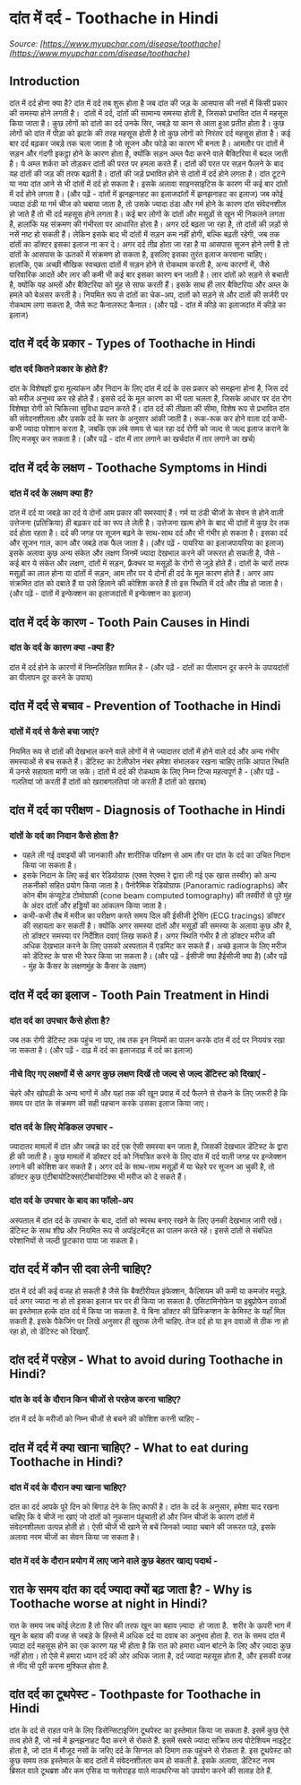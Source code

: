 # दांत में दर्द - Toothache in Hindi
_Source: [https://www.myupchar.com/disease/toothache](https://www.myupchar.com/disease/toothache)_

## Introduction
दांत में दर्द होना क्या है?
दांत में दर्द तब शुरू होता है जब दांत की जड़ के आसपास की नसों में किसी प्रकार की समस्या होने लगती है। 
दांतों में दर्द, दांतों की सामान्य समस्या होती है, जिसको प्रभावित दांत में महसूस किया जाता है। कुछ लोगों को दांतो का दर्द उनके सिर, जबड़े या कान से आता हुआ प्रतीत होता है। कुछ लोगों को दांत में पीड़ा को झटके की तरह महसूस होती है तो कुछ लोगों को निरंतर दर्द महसूस होता है। कई बार दर्द बढ़कर जबड़े तक चला जाता है जो सूजन और फोड़े का कारण भी बनता है।
आमतौर पर दांतों में सड़न और गंदगी इकट्ठा होने के कारण होता है, क्योंकि सड़न अम्ल पैदा करने वाले बैक्टिरिया में बदल जाती है। ये अम्ल शर्करा को तोड़कर दांतों की परत पर हमला करते हैं। दांतों की परत पर सड़न फैलने के बाद यह दांतों की जड़ की तरफ बढ़ती है। दांतों की जड़ें प्रभावित होने से दांतों में दर्द होने लगता है। दांत टूटने या नया दांत आने से भी दांतों में दर्द हो सकता है। इसके अलावा साइनसाइटिस के कारण भी कई बार दांतों में दर्द होने लगता है।
(और पढ़ें - दांतों में झनझनाहट का इलाजदांतों में झनझनाहट का इलाज)
जब कोई ज्यादा ठंडी या गर्म चीज को चबाया जाता है, तो उसके ज्यादा ठंडा और गर्म होने के कारण दांत संवेदनशील हो जाते हैं तो भी दर्द महसूस होने लगता है। कई बार लोगों के दांतों और मसूड़ों से खून भी निकलने लगता है, हालांकि यह संक्रमण की गंभीरता पर आधारित होता है। अगर दर्द बढ़ता जा रहा है, तो दांतों की ज़ड़ों से नसें नष्ट हो सकती हैं। लेकिन इसके बाद भी दांतों में सड़न कम नहीं होगी, बल्कि बढ़ती रहेगी, जब तक दांतों का डॉक्टर इसका इलाज ना कर दे। अगर दर्द तीव्र होता जा रहा है या आसपास सूजन होने लगी है तो दांतों के आसपास के ऊतकों में संक्रमण हो सकता है, इसलिए इसका तुरंत इलाज करवाना चाहिए।
हालांकि, एक अच्छी मौखिक स्वच्छता दांतों में सड़न होने से रोकथाम करती है, अन्य कारणों में, जैसे पारिवारिक आदतें और लार की कमी भी कई बार इसका कारण बन जाती है। लार दांतों को सड़ने से बचाती है, क्योंकि यह अम्लों और बैक्टिरिया को मुंह से साफ करती हैं। इसके साथ ही लार बैक्टिरिया और अम्ल के हमले को बेअसर करती है।
नियमित रूप से दांतों का चेक-अप, दातों को सड़ने से और दातों की सर्जरी पर रोकथाम लगा सकता है, जैसे रूट कैनालरूट कैनाल।​
(और पढ़ें - दांत में कीड़े का इलाजदांत में कीड़े का इलाज)

## दांत में दर्द के प्रकार - Types of Toothache in Hindi
### दांत दर्द कितने प्रकार के होते हैं?
दांत के विशेषज्ञों द्वारा मूल्यांकन और निदान के लिए दांत में दर्द के उस प्रकार को समझना होना है, जिस दर्द को मरीज अनुभव कर रहे होते हैं। इससे दर्द के मूल कारण का भी पता चलता है, जिसके आधार पर दंत रोग विशेषज्ञ रोगी को चिकित्सा सुविधा प्रदान करते हैं।
दांत दर्द की तीव्रता की सीमा, विशेष रूप से प्रभावित दांत की संवेदनशीलता और उसके दर्द के स्तर के अनुसार आंकी जाती है। रूक-रूक कर होने वाला दर्द कभी-कभी ज्यादा परेशान करता है, जबकि एक लंबे समय से चल रहा दर्द रोगी को जल्द से जल्द इलाज कराने के लिए मजबूर कर सकता है।
(और पढ़ें - दांत में तार लगाने का खर्चदांत में तार लगाने का खर्च)

## दांत में दर्द के लक्षण - Toothache Symptoms in Hindi
### दांत में दर्द के लक्षण क्या हैं?
दांत में दर्द या जबड़े का दर्द ये दोनों आम प्रकार की समस्याएं हैं। गर्म या ठंडी चीजों के सेवन से होने वाली उत्तेजना (प्रतिक्रिया) ही बढ़कर दर्द का रूप ले लेती है। उत्तेजना खत्म होने के बाद भी दांतों में कुछ देर तक दर्द होता रहता है। दर्द की जगह पर सूजन बढ़ने के साथ-साथ दर्द और भी गंभीर हो सकता है। इसका दर्द और सूजन गाल, कान और जबड़े तक फैल जाता है।
(और पढ़ें - पायरिया का इलाजपायरिया का इलाज)
इसके अलावा कुछ अन्य संकेत और लक्षण जिनमें ज्यादा देखभाल करने की जरूरत हो सकती है, जैसे -
कई बार ये संकेत और लक्षण, दांतों में सड़न, फ्रैक्चर या मसूड़ों के रोगों से जुड़े होते हैं। दांतों के चारों तरफ मसूड़ों का लाल होना या दांतों में सड़न, आम तौर पर ये दोनों ही दर्द के मूल कारण होते हैं। अगर आप संक्रमित दांत को दबाते हैं या उसे हिलाने की कोशिश करते हैं तो इस स्थिति में दर्द और तीव्र हो जाता है।
(और पढ़ें - दांतों में इन्फेक्शन का इलाजदांतों में इन्फेक्शन का इलाज)

## दांत में दर्द के कारण - Tooth Pain Causes in Hindi
### दांत के दर्द के कारण क्या -क्या हैं?
दांत में दर्द होने के कारणों में निम्नलिखित शामिल है -
(और पढ़ें - दांतों का पीलापन दूर करने के उपायदांतों का पीलापन दूर करने के उपाय)

## दांत में दर्द से बचाव - Prevention of Toothache in Hindi
### दांतों में दर्द से कैसे बचा जाएं?
नियमित रूप से दांतों की देखभाल करने वाले लोगों में से ज्यादातर दांतों में होने वाले दर्द और अन्य गंभीर समस्याओं से बच सकते हैं। डेंटिस्ट का टेलीफोन नंबर हमेशा संभालकर रखना चाहिए ताकि आपात स्थिति में उनसे सहायता मांगी जा सके।
दांतों में दर्द की रोकथाम के लिए निम्न टिप्स महत्वपूर्ण है -
(और पढ़ें - गलतियां जो करती हैं दांतों को खराबगलतियां जो करती हैं दांतों को खराब)

## दांत में दर्द का परीक्षण - Diagnosis of Toothache in Hindi
### दांतों के दर्द का निदान कैसे होता है?
- पहले ली गई दवाइयों की जानकारी और शारीरिक परिक्षण से आम तौर पर दांत के दर्द का उचित निदान किया जा सकता है।
- इसके निदान के लिए कई बार रेडियोग्राफ (एक्स रेएक्स रे द्वारा ली गई एक खास तस्वीर) को अन्य तकनीकों सहित प्रयोग किया जाता है। पैनोरैमिक रेडियोग्राफ (Panoramic radiographs) और कोन बीम कंप्यूटेड टोमोग्राफी (cone beam computed tomography) की तस्वीरों से पूरे मुंह के अंदर दांतों और हड्डियों का आंकलन किया जाता है।
- कभी-कभी लैब में मरीज का परीक्षण करते समय दिल की ईसीजी ट्रेसिंग (ECG tracings) डॉक्टर की सहायता कर सकती है। क्योंकि अगर समस्या दांतों और मसूड़ों की समस्या के अलावा कुछ और है, तो डॉक्टर समस्या पर निर्देशित दवाएं लिख सकते हैं। अगर स्थिति गंभीर है तो डॉक्टर मरीज की अधिक देखभाल करने के लिए उसको अस्पताल में एडमिट कर सकते हैं। अच्छे इलाज के लिए मरीज को डेंटिस्ट के पास भी रेफर किया जा सकता है। (और पढ़ें - ईसीजी क्या हैईसीजी क्या है)
(और पढ़ें - मुंह के कैंसर के लक्षणमुंह के कैंसर के लक्षण)

## दांत में दर्द का इलाज - Tooth Pain Treatment in Hindi
### दांत दर्द का उपचार कैसे होता है?
जब तक रोगी डेंटिस्ट तक पहुंच ना पाए, तब तक इन नियमों का पालन करके दांत में दर्द पर निययंत्र रखा जा सकता है।
(और पढ़ें - दाढ़ में दर्द का इलाजदाढ़ में दर्द का इलाज)
### नीचे दिए गए लक्षणों में से अगर कुछ लक्षण दिखें तो जल्द से जल्द डेंटिस्ट को दिखाएं -
चेहरे और खोपड़ी के अन्य भागों में और यहां तक की खून प्रवाह में दर्द फैलने से रोकने के लिए जरूरी है कि समय पर दांत के संक्रमण की सही पहचान करके उसका इलाज किया जाए।
### दांत दर्द के लिए मेडिकल उपचार -
ज्यादातर मामलों में दांत और जबड़े का दर्द एक ऐसी समस्या बन जाता है, जिसकी देखभाल डेंटिस्ट के द्वारा ही की जाती है।
कुछ मामलों में डॉक्टर दर्द को निंयत्रित करने के लिए दांत में दर्द वाली जगह पर इन्जेक्शन लगाने की कोशिश कर सकते हैं। अगर दर्द के साथ-साथ मसूड़ों में या चेहरे पर सूजन आ चुकी है, तो डॉक्टर कुछ एंटीबायोटिक्सएंटीबायोटिक्स भी मरीज को दे सकते हैं।
### दांत दर्द के उपचार के बाद का फॉलो-अप
अस्पताल में दांत दर्द के उपचार के बाद, दांतों को स्वस्थ बनाए रखने के लिए उनकी देखभाल जारी रखें। डेंटिस्ट के साथ शीघ्र और नियमित रूप से अपॉइंटमेंट्स का पालन करते रहें। इससे दांतों से संबंधित परेशानियों से जल्दी छुटकारा पाया जा सकता है।

## दांत दर्द में कौन सी दवा लेनी चाहिए?
दांत में दर्द की कई वजह हो सकती है जैसे कि बैक्टीरीयल इंफेक्शन, कैल्शियम की कमी या कमजोर मसूड़े. दर्द अगर ज्यादा ना हो तो इसका इलाज घर पर ही किया जा सकता है. एसिटामिनोफेन या इबुप्रोफेन दवाओं का इस्तेमाल हल्के दांत दर्द में किया जा सकता है. ये बिना डॉक्टर की प्रिस्क्रिप्शन के केमिस्ट के यहाँ मिल सकती है. इसके पैकेजिंग पर लिखें अनुसार ही खुराक लेनी चाहिए. तेज दर्द हो या इन दवाओं से ठीक ना हो रहा हो, तो डेंटिस्ट को दिखाएँ.

## दांत दर्द में परहेज़ - What to avoid during Toothache in Hindi?
### दांत के दर्द के दौरान किन चीजों से परहेज करना चाहिए?
दांत में दर्द के मरीजों को निम्न चीजों से बचने की कोशिश करनी चाहिए -

## दांत में दर्द में क्या खाना चाहिए? - What to eat during Toothache in Hindi?
### दांत में दर्द के दौरान क्या खाना चाहिए?
दांत का दर्द आपके पूरे दिन को बिगाड़ देने के लिए काफी है। दांत के दर्द के अनुसार, हमेशा याद रखना चाहिए कि वे चीजें ना खाएं जो दांतों को नुकसान पंहुचाती हों और जिन चीजों के कारण दांतों में संवेदनशीलता उत्पन्न होती हो। ऐसी चीजें भी खाने से बचें जिनको ज्यादा चबाने की जरूरत पड़े, इसके अलावा नरम चीजों का सेवन किया जा सकता है।
### दांत में दर्द के दौरान प्रयोग में लाए जाने वाले कुछ बेहतर खाद्य पदार्थ -

## रात के समय दांत का दर्द ज्यादा क्यों बढ़ जाता है? - Why is Toothache worse at night in Hindi?
रात के समय जब कोई लेटता है तो सिर की तरफ खून का बहाव ज़्यादा  हो जाता है.  शरीर के ऊपरी भाग में खून के बहाव की वजह से जबड़े के हिस्से में अधिक दर्द या दवाब का अनुभव होता है.
रात के समय दांत में ज़्यादा दर्द महसूस होने का एक कारण यह भी होता है कि रात को हमारा ध्यान बांटने के लिए और ज़्यादा कुछ नहीं होता। तो ऐसे में हमारा ध्यान दर्द की ओर अधिक जाता है, दर्द ज्यादा महसूस होता है, और इसकी वजह से नींद भी पूरी करना मुश्किल होता है.

## दांत दर्द का टूथपेस्ट - Toothpaste for Toothache in Hindi
दांत के दर्द से राहत पाने के लिए डिसेन्सिटाइजिंग टूथपेस्ट का इस्तेमाल किया जा सकता है. इसमें कुछ ऐसे तत्व होते हैं, जो नर्व में झनझनाहट पैदा करने से रोकते हैं. इसमें सबसे ज्यादा सक्रिय तत्व पोटेशियम नाइट्रेट होता है, जो दांत में मौजूद नसों के जरिए दर्द के सिग्नल को दिमाग तक पहुंचने से रोकता है. इस टूथपेस्ट को कुछ समय तक इस्तेमाल के बाद दांतों में संवेदनशीलता कम हो सकती है. इसके अलावा, डेंटिस्ट नरम ब्रिसल वाले टूथब्रश और कम एसिड या फ्लोराइड वाले माउथरिन्स को उपयोग करने की सलाह देते हैं.

